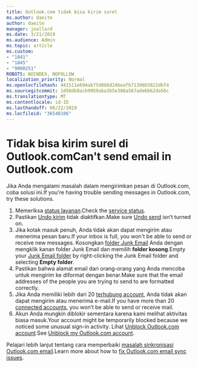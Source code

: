 ```yaml
---
title: Outlook.com tidak bisa kirim surel
ms.author: daeite
author: daeite
manager: joallard
ms.date: 3/21/2019
ms.audience: Admin
ms.topic: article
ms.custom:
- "1841"
- "1845"
- "9000251"
ROBOTS: NOINDEX, NOFOLLOW
localization_priority: Normal
ms.openlocfilehash: 441511e694ab75d066d24beafb71396b5822dbf4
ms.sourcegitcommit: 1d98db8acb9959aba3b5e308a567ade6b62da56c
ms.translationtype: MT
ms.contentlocale: id-ID
ms.lasthandoff: 08/22/2019
ms.locfileid: "36548106"
---
```

# <a name="cant-send-email-in-outlookcom"></a><span data-ttu-id="cedeb-102">Tidak bisa kirim surel di Outlook.com</span><span class="sxs-lookup"><span data-stu-id="cedeb-102">Can't send email in Outlook.com</span></span>

<span data-ttu-id="cedeb-103">Jika Anda mengalami masalah dalam mengirimkan pesan di Outlook.com, coba solusi ini.</span><span class="sxs-lookup"><span data-stu-id="cedeb-103">If you're having trouble sending messages in Outlook.com, try these solutions.</span></span>

1. <span data-ttu-id="cedeb-104">Memeriksa [status layanan](https://go.microsoft.com/fwlink/p/?linkid=837482).</span><span class="sxs-lookup"><span data-stu-id="cedeb-104">Check the [service status](https://go.microsoft.com/fwlink/p/?linkid=837482).</span></span>
1. <span data-ttu-id="cedeb-105">Pastikan [Undo kirim](https://outlook.live.com/mail/options/mail/messageContent/undoSend) tidak diaktifkan.</span><span class="sxs-lookup"><span data-stu-id="cedeb-105">Make sure [Undo send](https://outlook.live.com/mail/options/mail/messageContent/undoSend) isn’t turned on.</span></span>
1. <span data-ttu-id="cedeb-106">Jika kotak masuk penuh, Anda tidak akan dapat mengirim atau menerima pesan baru.</span><span class="sxs-lookup"><span data-stu-id="cedeb-106">If your inbox is full, you won't be able to send or receive new messages.</span></span> <span data-ttu-id="cedeb-107">Kosongkan [folder Junk Email](https://outlook.live.com/mail/junkemail) Anda dengan mengklik kanan folder Junk Email dan memilih **folder kosong**.</span><span class="sxs-lookup"><span data-stu-id="cedeb-107">Empty your [Junk Email folder](https://outlook.live.com/mail/junkemail) by right-clicking the Junk Email folder and selecting **Empty folder**.</span></span>
1. <span data-ttu-id="cedeb-108">Pastikan bahwa alamat email dari orang-orang yang Anda mencoba untuk mengirim ke diformat dengan benar.</span><span class="sxs-lookup"><span data-stu-id="cedeb-108">Make sure that the email addresses of the people you are trying to send to are formatted correctly.</span></span>
1. <span data-ttu-id="cedeb-109">Jika Anda memiliki lebih dari 20 [terhubung account](https://outlook.live.com/mail/options/mail/accounts/connected), Anda tidak akan dapat mengirim atau menerima e-mail.</span><span class="sxs-lookup"><span data-stu-id="cedeb-109">If you have more than 20 [connected accounts](https://outlook.live.com/mail/options/mail/accounts/connected), you won’t be able to send or receive mail.</span></span>
1. <span data-ttu-id="cedeb-110">Akun Anda mungkin diblokir sementara karena kami melihat aktivitas biasa masuk.</span><span class="sxs-lookup"><span data-stu-id="cedeb-110">Your account might be temporarily blocked because we noticed some unusual sign-in activity.</span></span> <span data-ttu-id="cedeb-111">Lihat [Unblock Outlook.com account](https://support.office.com/article/f4ad2701-d166-4d8b-8a6a-9af2a1f8a4c4?wt.mc_id=Office_Outlook_com_Alchemy).</span><span class="sxs-lookup"><span data-stu-id="cedeb-111">See [Unblock my Outlook.com account](https://support.office.com/article/f4ad2701-d166-4d8b-8a6a-9af2a1f8a4c4?wt.mc_id=Office_Outlook_com_Alchemy).</span></span>

<span data-ttu-id="cedeb-112">Pelajari lebih lanjut tentang cara memperbaiki [masalah sinkronisasi Outlook.com email](https://support.office.com/article/d39e3341-8d79-4bf1-b3c7-ded602233642?wt.mc_id=Office_Outlook_com_Alchemy).</span><span class="sxs-lookup"><span data-stu-id="cedeb-112">Learn more about how to [fix Outlook.com email sync issues](https://support.office.com/article/d39e3341-8d79-4bf1-b3c7-ded602233642?wt.mc_id=Office_Outlook_com_Alchemy).</span></span>